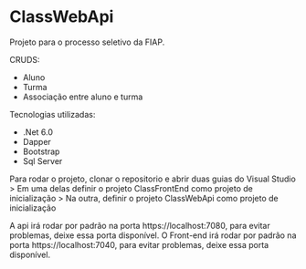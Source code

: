 ﻿# ClassWebApi

Projeto para o processo seletivo da FIAP.

CRUDS:
 - Aluno
 - Turma
 - Associação entre aluno e turma


Tecnologias utilizadas:
  - .Net 6.0
  - Dapper
  - Bootstrap
  - Sql Server

Para rodar o projeto, clonar o repositorio e abrir duas guias do Visual Studio > Em uma delas definir o projeto ClassFrontEnd como projeto de inicialização > Na outra, definir o projeto ClassWebApi como projeto de inicialização

A api irá rodar por padrão na porta https://localhost:7080, para evitar problemas, deixe essa porta disponível.
O Front-end irá rodar por padrão na porta https://localhost:7040, para evitar problemas, deixe essa porta disponível. 
